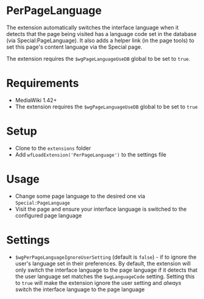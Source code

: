 # PerPageLanguage

The extension automatically switches the interface
language when it detects that the page being visited
has a language code set in the database (via Special:PageLanguage).
It also adds a helper link (in the page tools) to set this page's
content language via the Special page.

The extension requires the `$wgPageLanguageUseDB` global to be set to `true`.

# Requirements

* MediaWiki 1.42+
* The extension requires the `$wgPageLanguageUseDB` global to be set to `true`

# Setup

* Clone to the `extensions` folder
* Add `wfLoadExtension('PerPageLanguage')` to the settings file

# Usage

* Change some page language to the desired one via `Special:PageLanguage`
* Visit the page and ensure your interface language is switched to the configured page language

# Settings

* `$wgPerPageLanguageIgnoreUserSetting` (default is `false`) - if to ignore the user's language
set in their preferences. By default, the extension will only switch the interface language to
the page language if it detects that the user language set matches the `$wgLanguageCode` setting.
Setting this to `true` will make the extension ignore the user setting and *always* switch the
interface language to the page language

